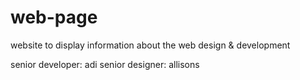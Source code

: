 # web-page

website to display information about the web design & development

senior developer: adi
senior designer: allisons